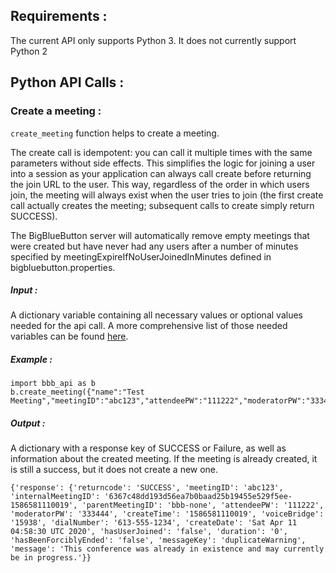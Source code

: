 ## Requirements :
The current API only supports Python 3. It does not currently support Python 2

## Python API Calls :


### Create a meeting :

`create_meeting` function helps to create a meeting.

The create call is idempotent: you can call it multiple times with the same parameters without side effects. This simplifies the logic for joining a user into a session as your application can always call create before returning the join URL to the user. This way, regardless of the order in which users join, the meeting will always exist when the user tries to join (the first create call actually creates the meeting; subsequent calls to create simply return SUCCESS).

The BigBlueButton server will automatically remove empty meetings that were created but have never had any users after a number of minutes specified by meetingExpireIfNoUserJoinedInMinutes defined in bigbluebutton.properties.

##### Input :

A dictionary variable containing all necessary values or optional values needed for the api call. A more comprehensive list of those needed variables can be found [here](https://docs.bigbluebutton.org/dev/api.html#create).

##### Example :

```
import bbb_api as b
b.create_meeting({"name":"Test Meeting","meetingID":"abc123","attendeePW":"111222","moderatorPW":"333444"})
```


##### Output :

A dictionary with a response key of SUCCESS or Failure, as well as information about the created meeting. If the meeting is already created, it is still a success, but it does not create a new one.

```
{'response': {'returncode': 'SUCCESS', 'meetingID': 'abc123', 'internalMeetingID': '6367c48dd193d56ea7b0baad25b19455e529f5ee-1586581110019', 'parentMeetingID': 'bbb-none', 'attendeePW': '111222', 'moderatorPW': '333444', 'createTime': '1586581110019', 'voiceBridge': '15938', 'dialNumber': '613-555-1234', 'createDate': 'Sat Apr 11 04:58:30 UTC 2020', 'hasUserJoined': 'false', 'duration': '0', 'hasBeenForciblyEnded': 'false', 'messageKey': 'duplicateWarning', 'message': 'This conference was already in existence and may currently be in progress.'}}

```
